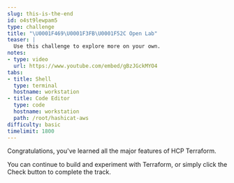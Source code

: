 ```yaml
---
slug: this-is-the-end
id: o4st9lewpam5
type: challenge
title: "\U0001F469\U0001F3FB‍\U0001F52C Open Lab"
teaser: |
  Use this challenge to explore more on your own.
notes:
- type: video
  url: https://www.youtube.com/embed/gBzJGckMYO4
tabs:
- title: Shell
  type: terminal
  hostname: workstation
- title: Code Editor
  type: code
  hostname: workstation
  path: /root/hashicat-aws
difficulty: basic
timelimit: 1800
---
```

Congratulations, you've learned all the major features of HCP Terraform.

You can continue to build and experiment with Terraform, or simply click the Check button to complete the track.